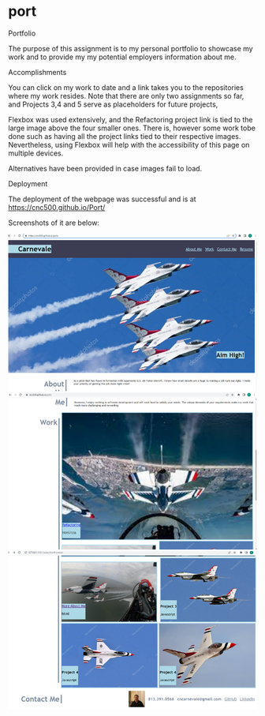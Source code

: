 # port
Portfolio

The purpose of this assignment is to my personal portfolio to showcase my work and to provide my my potential employers information about me.

Accomplishments

You can click on my work to date and a link takes you to the repositories where my work resides.  Note that there are only two assignments so far, and Projects 3,4 and 5 serve as placeholders for future projects, 

Flexbox was used extensively, and the Refactoring project link is tied to the large image above the four smaller ones.  There is, however some work tobe done such as having all the project links tied to their respective images.  Nevertheless, using Flexbox will help with the accessibility of this page on multiple devices.

Alternatives have been provided in case images fail to load.


Deployment

The deployment of the webpage was successful and is at https://cnc500.github.io/Port/

Screenshots of it are below: 

![Screenshot1](Screenshot1.png)
![Screenshot2](Screenshot2.png)
![Screenshot3](Screenshot3.png)